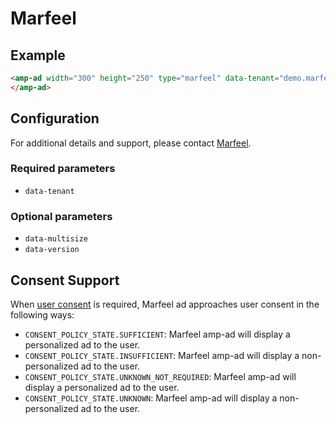<!---
Copyright 2020 The AMP HTML Authors. All Rights Reserved.

Licensed under the Apache License, Version 2.0 (the "License");
you may not use this file except in compliance with the License.
You may obtain a copy of the License at

      http://www.apache.org/licenses/LICENSE-2.0

Unless required by applicable law or agreed to in writing, software
distributed under the License is distributed on an "AS-IS" BASIS,
WITHOUT WARRANTIES OR CONDITIONS OF ANY KIND, either express or implied.
See the License for the specific language governing permissions and
limitations under the License.
-->

# Marfeel

## Example

```html
<amp-ad width="300" height="250" type="marfeel" data-tenant="demo.marfeel.com">
</amp-ad>
```

## Configuration

For additional details and support, please contact [Marfeel](https://marfeel.com).

### Required parameters

-   `data-tenant`

### Optional parameters

-   `data-multisize`
-   `data-version`

## Consent Support

When [user consent](https://github.com/ampproject/amphtml/blob/master/extensions/amp-consent/amp-consent.md#blocking-behaviors) is required, Marfeel ad approaches user consent in the following ways:

-   `CONSENT_POLICY_STATE.SUFFICIENT`: Marfeel amp-ad will display a personalized ad to the user.
-   `CONSENT_POLICY_STATE.INSUFFICIENT`: Marfeel amp-ad will display a non-personalized ad to the user.
-   `CONSENT_POLICY_STATE.UNKNOWN_NOT_REQUIRED`: Marfeel amp-ad will display a personalized ad to the user.
-   `CONSENT_POLICY_STATE.UNKNOWN`: Marfeel amp-ad will display a non-personalized ad to the user.
